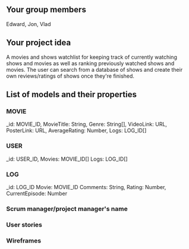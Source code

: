 ## Your group members

Edward, Jon, Vlad

## Your project idea

A movies and shows watchlist for keeping track of currently watching shows and movies as well as ranking previously watched shows and movies. The user can search from a database of shows and create their own reviews/ratings of shows once they're finished.

## List of models and their properties

### MOVIE

\_id: MOVIE_ID,
MovieTitle: String,
Genre: String[],
VideoLink: URL,
PosterLink: URL,
AverageRating: Number,
Logs: LOG_ID[]

### USER

\_id: USER_ID,
Movies: MOVIE_ID[]
Logs: LOG_ID[]

### LOG

\_id: LOG_ID
Movie: MOVIE_ID
Comments: String,
Rating: Number,
CurrentEpisode: Number

### Scrum manager/project manager's name

### User stories

### Wireframes
